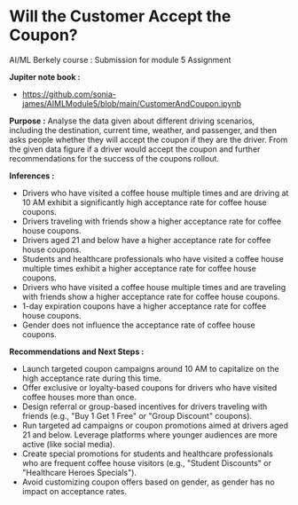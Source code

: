 # Will the Customer Accept the Coupon?
AI/ML Berkely course : Submission for module 5 Assignment

**Jupiter note book  :** 
*  https://github.com/sonia-james/AIMLModule5/blob/main/CustomerAndCoupon.ipynb

**Purpose :** 
Analyse the data given about different driving scenarios, including the destination, current time, weather, and passenger, and then asks people whether they will accept the coupon if they are the driver. From the given data figure if a driver would accept the coupon and further recommendations for the success of the coupons rollout. 

**Inferences :** 

* Drivers who have visited a coffee house multiple times and are driving at 10 AM exhibit a significantly high acceptance rate for coffee house coupons.
* Drivers traveling with friends show a higher acceptance rate for coffee house coupons.
* Drivers aged 21 and below have a higher acceptance rate for coffee house coupons.
* Students and healthcare professionals who have visited a coffee house multiple times exhibit a higher acceptance rate for coffee house coupons.
* Drivers who have visited a coffee house multiple times and are traveling with friends show a higher acceptance rate for coffee house coupons.
* 1-day expiration coupons have a higher acceptance rate for coffee house coupons.
* Gender does not influence the acceptance rate of coffee house coupons.

**Recommendations and Next Steps :**
* Launch targeted coupon campaigns around 10 AM to capitalize on the high acceptance rate during this time.
* Offer exclusive or loyalty-based coupons for drivers who have visited coffee houses more than once.
* Design referral or group-based incentives for drivers traveling with friends (e.g., "Buy 1 Get 1 Free" or "Group Discount" coupons).
* Run targeted ad campaigns or coupon promotions aimed at drivers aged 21 and below. Leverage platforms where younger audiences are more active (like social media).
* Create special promotions for students and healthcare professionals who are frequent coffee house visitors (e.g., "Student Discounts" or "Healthcare Heroes Specials").
* Avoid customizing coupon offers based on gender, as gender has no impact on acceptance rates.


